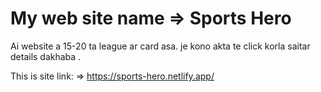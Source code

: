 # My web site name => Sports Hero

Ai website a 15-20 ta league ar card asa. je kono akta te click korla saitar details dakhaba . 


This is site link: => https://sports-hero.netlify.app/